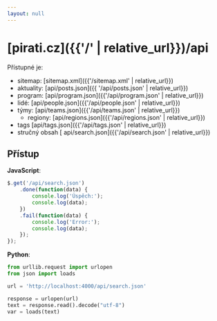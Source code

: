 ```yaml
---
layout: null
---
```


# [pirati.cz]({{'/' | relative_url}})/api

Přístupné je:

- sitemap: [sitemap.xml]({{'/sitemap.xml' | relative_url}})
- aktuality: [api/posts.json]({{ '/api/posts.json' | relative_url}})
- program: [api/program.json]({{'/api/program.json' | relative_url}})
- lidé: [api/people.json]({{'/api/people.json' | relative_url}})
- týmy: [api/teams.json]({{'/api/teams.json' | relative_url}})
  - regiony: [api/regions.json]({{'/api/regions.json' | relative_url}})
- tags [api/tags.json]({{'/api/tags.json' | relative_url}})
- stručný obsah [ api/search.json]({{'/api/search.json' | relative_url}})

## Přístup

**JavaScript**:

```javascript
$.get('/api/search.json')
    .done(function(data) {
        console.log('Úspěch:');
        console.log(data);
    })
    .fail(function(data) {
        console.log('Error:');
        console.log(data);
    });
});
```

**Python**:

```python
from urllib.request import urlopen
from json import loads

url = 'http://localhost:4000/api/search.json'

response = urlopen(url)
text = response.read().decode("utf-8")
var = loads(text)
```
